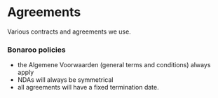 # Agreements
Various contracts and agreements we use.

### Bonaroo policies
  - the Algemene Voorwaarden (general terms and conditions) always apply
  - NDAs will always be symmetrical
  - all agreements will have a fixed termination date.

